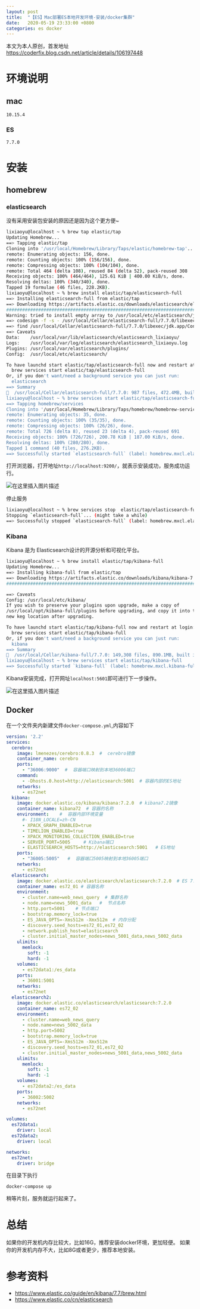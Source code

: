 ```yaml
---
layout: post
title:  "【ES】Mac部署ES本地开发环境-安装/docker集群"
date:   2020-05-19 23:33:00 +0800
categories: es docker
---
```

本文为本人原创，首发地址 https://coderfix.blog.csdn.net/article/details/106197448


# 环境说明
## mac
```
10.15.4
```

### ES
```
7.7.0
```

# 安装
## homebrew 

### elasticsearch

没有采用安装包安装的原因还是因为这个更方便~

```bash
lixiaoyu@localhost ~ % brew tap elastic/tap
Updating Homebrew...
==> Tapping elastic/tap
Cloning into '/usr/local/Homebrew/Library/Taps/elastic/homebrew-tap'...
remote: Enumerating objects: 156, done.
remote: Counting objects: 100% (156/156), done.
remote: Compressing objects: 100% (104/104), done.
remote: Total 464 (delta 108), reused 84 (delta 52), pack-reused 308
Receiving objects: 100% (464/464), 125.61 KiB | 400.00 KiB/s, done.
Resolving deltas: 100% (340/340), done.
Tapped 19 formulae (46 files, 228.2KB).
lixiaoyu@localhost ~ % brew install elastic/tap/elasticsearch-full
==> Installing elasticsearch-full from elastic/tap
==> Downloading https://artifacts.elastic.co/downloads/elasticsearch/elasticsear
######################################################################## 100.0%
Warning: tried to install empty array to /usr/local/etc/elasticsearch/jvm.options.d
==> codesign -f -s - /usr/local/Cellar/elasticsearch-full/7.7.0/libexec/modules/
==> find /usr/local/Cellar/elasticsearch-full/7.7.0/libexec/jdk.app/Contents/Hom
==> Caveats
Data:    /usr/local/var/lib/elasticsearch/elasticsearch_lixiaoyu/
Logs:    /usr/local/var/log/elasticsearch/elasticsearch_lixiaoyu.log
Plugins: /usr/local/var/elasticsearch/plugins/
Config:  /usr/local/etc/elasticsearch/

To have launchd start elastic/tap/elasticsearch-full now and restart at login:
  brew services start elastic/tap/elasticsearch-full
Or, if you don't want/need a background service you can just run:
  elasticsearch
==> Summary
🍺  /usr/local/Cellar/elasticsearch-full/7.7.0: 987 files, 472.4MB, built in 105 minutes 15 seconds
lixiaoyu@localhost ~ % brew services start elastic/tap/elasticsearch-full
==> Tapping homebrew/services
Cloning into '/usr/local/Homebrew/Library/Taps/homebrew/homebrew-services'...
remote: Enumerating objects: 35, done.
remote: Counting objects: 100% (35/35), done.
remote: Compressing objects: 100% (26/26), done.
remote: Total 726 (delta 8), reused 23 (delta 4), pack-reused 691
Receiving objects: 100% (726/726), 200.78 KiB | 187.00 KiB/s, done.
Resolving deltas: 100% (280/280), done.
Tapped 1 command (40 files, 276.2KB).
==> Successfully started `elasticsearch-full` (label: homebrew.mxcl.elasticsearc

```

打开浏览器，打开地址`http://localhost:9200/`，就表示安装成功，服务成功运行。

![在这里插入图片描述](https://img-blog.csdnimg.cn/20200518172627499.png?x-oss-process=image/watermark,type_ZmFuZ3poZW5naGVpdGk,shadow_10,text_aHR0cHM6Ly9ibG9nLmNzZG4ubmV0L2RpYW5kaWFueGl5dQ==,size_16,color_FFFFFF,t_70)

停止服务

```bash
lixiaoyu@localhost ~ % brew services stop  elastic/tap/elasticsearch-full
Stopping `elasticsearch-full`... (might take a while)
==> Successfully stopped `elasticsearch-full` (label: homebrew.mxcl.elasticsearch-full)
```

### Kibana
Kibana 是为 Elasticsearch设计的开源分析和可视化平台。

```bash
lixiaoyu@localhost ~ % brew install elastic/tap/kibana-full
Updating Homebrew...
==> Installing kibana-full from elastic/tap
==> Downloading https://artifacts.elastic.co/downloads/kibana/kibana-7.7.0-darwin-x86_64.tar.gz?tap=elastic/homebrew
######################################################################## 100.0%

==> Caveats
Config: /usr/local/etc/kibana/
If you wish to preserve your plugins upon upgrade, make a copy of
/usr/local/opt/kibana-full/plugins before upgrading, and copy it into the
new keg location after upgrading.

To have launchd start elastic/tap/kibana-full now and restart at login:
  brew services start elastic/tap/kibana-full
Or, if you don't want/need a background service you can just run:
  kibana
==> Summary
🍺  /usr/local/Cellar/kibana-full/7.7.0: 149,308 files, 890.1MB, built in 69 minutes 38 seconds
lixiaoyu@localhost ~ % brew services start elastic/tap/kibana-full
==> Successfully started `kibana-full` (label: homebrew.mxcl.kibana-full)
```
Kibana安装完成，打开网址`localhost:5601`即可进行下一步操作。

![在这里插入图片描述](https://img-blog.csdnimg.cn/20200518183038297.png?x-oss-process=image/watermark,type_ZmFuZ3poZW5naGVpdGk,shadow_10,text_aHR0cHM6Ly9ibG9nLmNzZG4ubmV0L2RpYW5kaWFueGl5dQ==,size_16,color_FFFFFF,t_70)



## Docker
在一个文件夹内新建文件`docker-compose.yml`,内容如下

```yml
version: '2.2'
services:
  cerebro:
    image: lmenezes/cerebro:0.8.3  #  cerebro镜像
    container_name: cerebro
    ports:
      - "36006:9000"  #  容器端口映射到本地36006端口
    command:
      - -Dhosts.0.host=http://elasticsearch:5001  # 容器内部的ES地址
    networks:
      - es72net
  kibana:
    image: docker.elastic.co/kibana/kibana:7.2.0  # kibana7.2镜像
    container_name: kibana72  # 容器的名称
    environment:    #  容器内部环境变量
      #- I18N_LOCALE=zh-CN
      - XPACK_GRAPH_ENABLED=true
      - TIMELION_ENABLED=true
      - XPACK_MONITORING_COLLECTION_ENABLED=true   
      - SERVER_PORT=5005     # Kibana端口
      - ELASTICSEARCH_HOSTS=http://elasticsearch:5001   # ES地址
    ports:
      - "36005:5005"   #  容器端口5005映射到本地36005端口
    networks:
      - es72net
  elasticsearch:
    image: docker.elastic.co/elasticsearch/elasticsearch:7.2.0  # ES 7.2镜像
    container_name: es72_01 # 容器名称
    environment:
      - cluster.name=web_news_query  # 集群名称
      - node.name=news_5001_data   #  节点名称
      - http.port=5001    # 节点端口
      - bootstrap.memory_lock=true
      - ES_JAVA_OPTS=-Xms512m -Xmx512m  # 内存分配
      - discovery.seed_hosts=es72_01,es72_02  
      - network.publish_host=elasticsearch  
      - cluster.initial_master_nodes=news_5001_data,news_5002_data
    ulimits:
      memlock:
        soft: -1
        hard: -1
    volumes:
      - es72data1:/es_data
    ports:
      - 36001:5001
    networks:
      - es72net
  elasticsearch2:
    image: docker.elastic.co/elasticsearch/elasticsearch:7.2.0
    container_name: es72_02
    environment:
      - cluster.name=web_news_query
      - node.name=news_5002_data 
      - http.port=5002
      - bootstrap.memory_lock=true
      - ES_JAVA_OPTS=-Xms512m -Xmx512m
      - discovery.seed_hosts=es72_01,es72_02 
      - cluster.initial_master_nodes=news_5001_data,news_5002_data 
    ulimits:
      memlock:
        soft: -1
        hard: -1
    volumes:
      - es72data2:/es_data
    ports:
      - 36002:5002
    networks:
      - es72net

volumes:
  es72data1:
    driver: local
  es72data2:
    driver: local

networks:
  es72net:
    driver: bridge

```

在目录下执行

```
docker-compose up
```

稍等片刻，服务就运行起来了。

# 总结
如果你的开发机内存比较大，比如16G，推荐安装docker环境，更加轻便。
如果你的开发机内存不大，比如8G或者更少，推荐本地安装。

# 参考资料
- https://www.elastic.co/guide/en/kibana/7.7/brew.html
- https://www.elastic.co/cn/elasticsearch